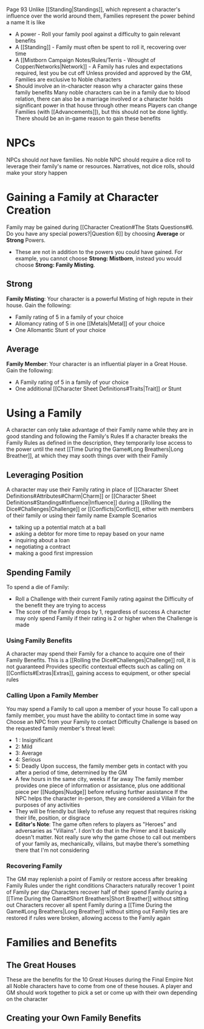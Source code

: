 Page 93
Unlike [[Standing|Standings]], which represent a character's influence over the world around them, Families represent the power behind a name
It is like
- A power - Roll your family pool against a difficulty to gain relevant benefits
- A [[Standing]] - Family must often be spent to roll it, recovering over time
- A [[Mistborn Campaign Notes/Rules/Terris - Wrought of Copper/Networks|Network]] - A Family has rules and expectations required, lest you be cut off
Unless provided and approved by the GM, Families are exclusive to Noble characters
- Should involve an in-character reason why a character gains these family benefits
Many noble characters can be in a family due to blood relation, there can also be a marriage involved or a character holds significant power in that house through other means
Players can change Families (with [[Advancements]]), but this should not be done lightly. There should be an in-game reason to gain these benefits
# NPCs
NPCs should _not_ have families.
No noble NPC should require a dice roll to leverage their family's name or resources.
Narratives, not dice rolls, should make your story happen
# Gaining a Family at Character Creation
Family may be gained during [[Character Creation#The Stats Questions#6. Do you have any special powers?|Question 6]] by choosing **Average** or **Strong** Powers.
- These are not in addition to the powers you could have gained. For example, you cannot choose **Strong: Mistborn**, instead you would choose **Strong: Family Misting**.
## Strong
**Family Misting**: Your character is a powerful Misting of high repute in their house. Gain the following:
- Family rating of 5 in a family of your choice
- Allomancy rating of 5 in one [[Metals|Metal]] of your choice
- One Allomantic Stunt of your choice
## Average
**Family Member**: Your character is an influential player in a Great House. Gain the following:
- A Family rating of 5 in a family of your choice
- One additional [[Character Sheet Definitions#Traits|Trait]] _or_ Stunt
# Using a Family
A character can only take advantage of their Family name while they are in good standing and following the Family's Rules
If a character breaks the Family Rules as defined in the description, they temporarily lose access to the power until the next [[Time During the Game#Long Breathers|Long Breather]], at which they may sooth things over with their Family
## Leveraging Position
A character may use their Family rating in place of [[Character Sheet Definitions#Attributes#Charm|Charm]] or [[Character Sheet Definitions#Standings#Influence|Influence]] during a [[Rolling the Dice#Challenges|Challenge]] or [[Conflicts|Conflict]], either with members of their family or using their family name
Example Scenarios
- talking up a potential match at a ball
- asking a debtor for more time to repay based on your name
- inquiring about a loan
- negotiating a contract
- making a good first impression
## Spending Family
To spend a die of Family:
- Roll a Challenge with their current Family rating against the Difficulty of the benefit they are trying to access
- The score of the Family drops by 1, regardless of success
A character may only spend Family if their rating is 2 or higher when the Challenge is made
### Using Family Benefits
A character may spend their Family for a chance to acquire one of their Family Benefits. This is a [[Rolling the Dice#Challenges|Challenge]] roll, it is not guaranteed
Provides specific contextual effects such as calling on [[Conflicts#Extras|Extras]], gaining access to equipment, or other special rules
### Calling Upon a Family Member
You may spend a Family to call upon a member of your house
To call upon a family member, you must have the ability to contact time in some way
Choose an NPC from your Family to contact
Difficulty Challenge is based on the requested family member's threat level:
- 1 : Insignificant
- 2: Mild
- 3: Average
- 4: Serious
- 5: Deadly
Upon success, the family member gets in contact with you after a period of time, determined by the GM
- A few hours in the same city, weeks if far away
The family member provides one piece of information or assistance, plus one additional piece per [[Nudges|Nudge]] before refusing further assistance
If the NPC helps the character in-person, they are considered a Villain for the purposes of any activities
- They will be friendly but likely to refuse any request that requires risking their life, position, or disgrace
- **Editor's Note**: The game often refers to players as "Heroes" and adversaries as "Villains". I don't do that in the Primer and it basically doesn't matter. Not really sure why the game chose to call out members of your family as, mechanically, villains, but maybe there's something there that I'm not considering
### Recovering Family
The GM may replenish a point of Family or restore access after breaking Family Rules under the right conditions
Characters naturally recover 1 point of Family per day
Characters recover half of their spend Family during a [[Time During the Game#Short Breathers|Short Breather]] without sitting out
Characters recover all spent Family during a [[Time During the Game#Long Breathers|Long Breather]] without sitting out
Family ties are restored if rules were broken, allowing access to the Family again
# Families and Benefits
## The Great Houses
These are the benefits for the 10 Great Houses during the Final Empire
Not all Noble characters have to come from one of these houses. A player and GM should work together to pick a set or come up with their own depending on the character
## Creating your Own Family Benefits